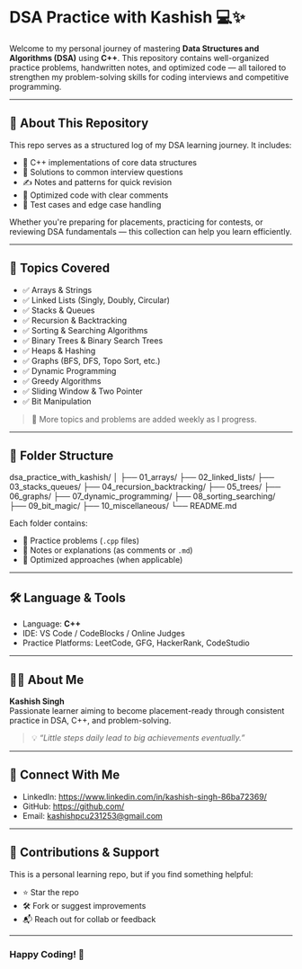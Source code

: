 
# DSA Practice with Kashish 💻✨

Welcome to my personal journey of mastering **Data Structures and Algorithms (DSA)** using **C++**. This repository contains well-organized practice problems, handwritten notes, and optimized code — all tailored to strengthen my problem-solving skills for coding interviews and competitive programming.

---

## 📌 About This Repository

This repo serves as a structured log of my DSA learning journey. It includes:

- 📘 C++ implementations of core data structures
- 🧠 Solutions to common interview questions
- ✍️ Notes and patterns for quick revision
- 🚀 Optimized code with clear comments
- 🧪 Test cases and edge case handling

Whether you're preparing for placements, practicing for contests, or reviewing DSA fundamentals — this collection can help you learn efficiently.

---

## 🧱 Topics Covered

- ✅ Arrays & Strings  
- ✅ Linked Lists (Singly, Doubly, Circular)  
- ✅ Stacks & Queues  
- ✅ Recursion & Backtracking  
- ✅ Sorting & Searching Algorithms  
- ✅ Binary Trees & Binary Search Trees  
- ✅ Heaps & Hashing  
- ✅ Graphs (BFS, DFS, Topo Sort, etc.)  
- ✅ Dynamic Programming  
- ✅ Greedy Algorithms  
- ✅ Sliding Window & Two Pointer  
- ✅ Bit Manipulation  

> 📌 More topics and problems are added weekly as I progress.

---

## 📂 Folder Structure

dsa_practice_with_kashish/
│
├── 01_arrays/
├── 02_linked_lists/
├── 03_stacks_queues/
├── 04_recursion_backtracking/
├── 05_trees/
├── 06_graphs/
├── 07_dynamic_programming/
├── 08_sorting_searching/
├── 09_bit_magic/
├── 10_miscellaneous/
└── README.md


Each folder contains:
- 🔹 Practice problems (`.cpp` files)
- 🔹 Notes or explanations (as comments or `.md`)
- 🔹 Optimized approaches (when applicable)

---

## 🛠 Language & Tools

- Language: **C++**
- IDE: VS Code / CodeBlocks / Online Judges
- Practice Platforms: LeetCode, GFG, HackerRank, CodeStudio

---

## 🙋‍♀️ About Me

**Kashish Singh**  
Passionate learner aiming to become placement-ready through consistent practice in DSA, C++, and problem-solving.

> 💡 *“Little steps daily lead to big achievements eventually.”*

---

## 🔗 Connect With Me

- LinkedIn: https://www.linkedin.com/in/kashish-singh-86ba72369/
- GitHub: https://github.com/
- Email: kashishpcu231253@gmail.com

---

## 🌟 Contributions & Support

This is a personal learning repo, but if you find something helpful:
- ⭐ Star the repo
- 🛠 Fork or suggest improvements
- 📬 Reach out for collab or feedback

---

### Happy Coding! 🚀
